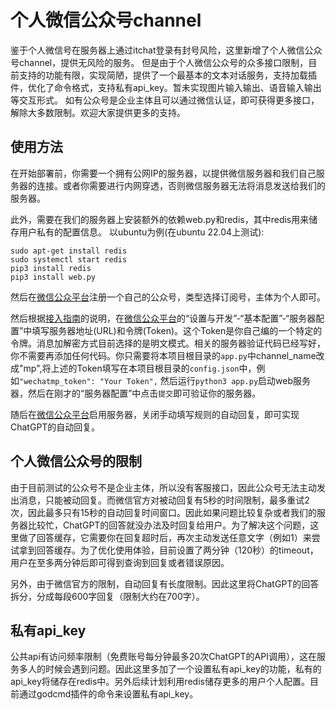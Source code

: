 # 个人微信公众号channel

鉴于个人微信号在服务器上通过itchat登录有封号风险，这里新增了个人微信公众号channel，提供无风险的服务。
但是由于个人微信公众号的众多接口限制，目前支持的功能有限，实现简陋，提供了一个最基本的文本对话服务，支持加载插件，优化了命令格式，支持私有api_key。暂未实现图片输入输出、语音输入输出等交互形式。
如有公众号是企业主体且可以通过微信认证，即可获得更多接口，解除大多数限制。欢迎大家提供更多的支持。

## 使用方法

在开始部署前，你需要一个拥有公网IP的服务器，以提供微信服务器和我们自己服务器的连接。或者你需要进行内网穿透，否则微信服务器无法将消息发送给我们的服务器。

此外，需要在我们的服务器上安装额外的依赖web.py和redis，其中redis用来储存用户私有的配置信息。
以ubuntu为例(在ubuntu 22.04上测试):
```
sudo apt-get install redis
sudo systemctl start redis
pip3 install redis
pip3 install web.py
```

然后在[微信公众平台](mp.weixin.qq.com)注册一个自己的公众号，类型选择订阅号，主体为个人即可。

然后根据[接入指南](https://developers.weixin.qq.com/doc/offiaccount/Basic_Information/Access_Overview.html)的说明，在[微信公众平台](mp.weixin.qq.com)的“设置与开发”-“基本配置”-“服务器配置”中填写服务器地址(URL)和令牌(Token)。这个Token是你自己编的一个特定的令牌。消息加解密方式目前选择的是明文模式。相关的服务器验证代码已经写好，你不需要再添加任何代码。你只需要将本项目根目录的`app.py`中channel_name改成"mp",将上述的Token填写在本项目根目录的`config.json`中，例如`"wechatmp_token": "Your Token",` 然后运行`python3 app.py`启动web服务器，然后在刚才的“服务器配置”中点击`提交`即可验证你的服务器。

随后在[微信公众平台](mp.weixin.qq.com)启用服务器，关闭手动填写规则的自动回复，即可实现ChatGPT的自动回复。

## 个人微信公众号的限制
由于目前测试的公众号不是企业主体，所以没有客服接口，因此公众号无法主动发出消息，只能被动回复。而微信官方对被动回复有5秒的时间限制，最多重试2次，因此最多只有15秒的自动回复时间窗口。因此如果问题比较复杂或者我们的服务器比较忙，ChatGPT的回答就没办法及时回复给用户。为了解决这个问题，这里做了回答缓存，它需要你在回复超时后，再次主动发送任意文字（例如1）来尝试拿到回答缓存。为了优化使用体验，目前设置了两分钟（120秒）的timeout，用户在至多两分钟后即可得到查询到回复或者错误原因。

另外，由于微信官方的限制，自动回复有长度限制。因此这里将ChatGPT的回答拆分，分成每段600字回复（限制大约在700字）。

## 私有api_key
公共api有访问频率限制（免费账号每分钟最多20次ChatGPT的API调用），这在服务多人的时候会遇到问题。因此这里多加了一个设置私有api_key的功能，私有的api_key将储存在redis中。另外后续计划利用redis储存更多的用户个人配置。目前通过godcmd插件的命令来设置私有api_key。
